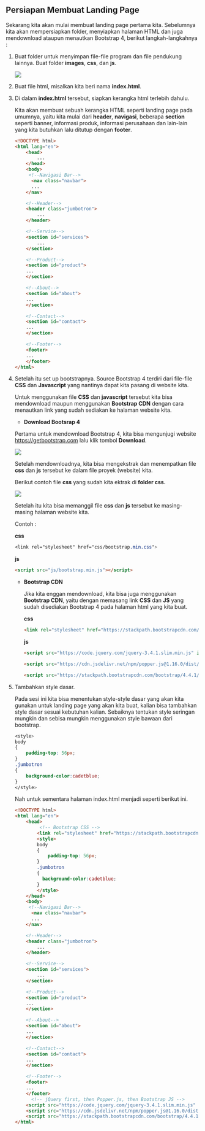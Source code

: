 

## Persiapan Membuat Landing Page

Sekarang kita akan mulai membuat landing page pertama kita. Sebelumnya kita akan mempersiapkan folder, menyiapkan halaman HTML dan juga mendownload ataupun menautkan Bootstrap 4, berikut langkah-langkahnya :

1. Buat folder untuk menyimpan file-file program dan file pendukung lainnya. Buat folder **images**, **css**, dan **js**. 

   ![](../assets/images/create-folder.png)

2. Buat file html, misalkan kita beri nama **index.html**.

3. Di dalam **index.html** tersebut, siapkan kerangka html terlebih dahulu.

   Kita akan membuat sebuah kerangka HTML seperti landing page pada umumnya, yaitu kita mulai dari **header**, **navigasi**, beberapa **section** seperti banner, informasi produk, informasi perusahaan dan lain-lain yang kita butuhkan lalu ditutup dengan **footer**.

   ```html
   <!DOCTYPE html>
   <html lang="en">
       <head>
           ...     
       </head>
       <body>
        <!--Navigasi Bar-->
         <nav class="navbar">
         ...
       </nav>
   
       <!--Header-->
       <header class="jumbotron">
           ...
       </header>
   
       <!--Service-->
       <section id="services">
           ...
       </section>
   
       <!--Product-->
       <section id="product">
       ...
       </section>
   
       <!--About-->
       <section id="about">
       ...
       </section>
   
       <!--Contact-->
       <section id="contact">
       ...
       </section>
   
       <!--Footer-->
       <footer>
       ...
       </footer>
   </html>
   ```

   

4. Setelah itu set up bootstrapnya. Source Bootstrap 4 terdiri dari file-file **CSS** dan **Javascript** yang nantinya dapat kita pasang di website kita.

   Untuk menggunakan file **CSS** dan **javascript** tersebut kita bisa mendownload maupun menggunakan **Bootstrap CDN** dengan cara menautkan link yang sudah sediakan ke halaman website kita.

   -  **Download Bootsrap 4**

     Pertama untuk mendownload Bootstrap 4, kita bisa mengunjugi website  https://getbootstrap.com  lalu klik tombol **Download**.

     ![](../assets/images/BS.png)

     Setelah mendownloadnya, kita bisa mengekstrak dan menempatkan file **css** dan **js** tersebut ke dalam file proyek (website) kita.

     Berikut contoh file **css** yang sudah kita ektrak di **folder css.**

     ![](../assets/images/css-bootstrap.png)

     Setelah itu kita bisa memanggil file **css** dan **js** tersebut ke masing-masing halaman website kita.

     Contoh :

     **css**

     ```css
     <link rel="stylesheet" href="css/bootstrap.min.css">
     ```

     **js**

     ```html
     <script src="js/bootstrap.min.js"></script>
     ```

   - **Bootstrap CDN**

     Jika kita enggan mendownload, kita bisa juga menggunakan **Bootstrap CDN**, yaitu dengan memasang  link **CSS** dan **JS** yang sudah disediakan Bootstrap 4 pada halaman html yang kita buat.

     **css**

     ```html
     <link rel="stylesheet" href="https://stackpath.bootstrapcdn.com/bootstrap/4.4.1/css/bootstrap.min.css" integrity="sha384-Vkoo8x4CGsO3+Hhxv8T/Q5PaXtkKtu6ug5TOeNV6gBiFeWPGFN9MuhOf23Q9Ifjh" crossorigin="anonymous">
     ```

     **js**

     ```html
     <script src="https://code.jquery.com/jquery-3.4.1.slim.min.js" integrity="sha384-J6qa4849blE2+poT4WnyKhv5vZF5SrPo0iEjwBvKU7imGFAV0wwj1yYfoRSJoZ+n" crossorigin="anonymous"></script>
     
     <script src="https://cdn.jsdelivr.net/npm/popper.js@1.16.0/dist/umd/popper.min.js" integrity="sha384-Q6E9RHvbIyZFJoft+2mJbHaEWldlvI9IOYy5n3zV9zzTtmI3UksdQRVvoxMfooAo" crossorigin="anonymous"></script>
     
     <script src="https://stackpath.bootstrapcdn.com/bootstrap/4.4.1/js/bootstrap.min.js" integrity="sha384-wfSDF2E50Y2D1uUdj0O3uMBJnjuUD4Ih7YwaYd1iqfktj0Uod8GCExl3Og8ifwB6" crossorigin="anonymous"></script> 
     
     ```

5. Tambahkan style dasar.

   Pada sesi ini kita bisa menentukan style-style dasar yang akan kita gunakan untuk landing page yang akan kita buat, kalian bisa tambahkan style dasar sesuai kebutuhan kalian. Sebaiknya tentukan style seringan mungkin dan sebisa mungkin menggunakan style bawaan dari bootstrap.

   ```css
   <style>
   body
   {
       padding-top: 56px;
   }
   .jumbotron
   {
       background-color:cadetblue;
   }
   </style>
   ```

   Nah untuk sementara halaman index.html menjadi seperti berikut ini.

   ```html
   <!DOCTYPE html>
   <html lang="en">
       <head>
            <!-- Bootstrap CSS -->
           <link rel="stylesheet" href="https://stackpath.bootstrapcdn.com/bootstrap/4.4.1/css/bootstrap.min.css" integrity="sha384-Vkoo8x4CGsO3+Hhxv8T/Q5PaXtkKtu6ug5TOeNV6gBiFeWPGFN9MuhOf23Q9Ifjh" crossorigin="anonymous">  
           <style>
           body
           {
               padding-top: 56px;
           }
           .jumbotron
           {
      		 background-color:cadetblue;
           }
           </style>
       </head>
       <body>
        <!--Navigasi Bar-->
         <nav class="navbar">
         ...
       </nav>
   
       <!--Header-->
       <header class="jumbotron">
           ...
       </header>
   
       <!--Service-->
       <section id="services">
           ...
       </section>
   
       <!--Product-->
       <section id="product">
       ...
       </section>
   
       <!--About-->
       <section id="about">
       ...
       </section>
   
       <!--Contact-->
       <section id="contact">
       ...
       </section>
   
       <!--Footer-->
       <footer>
       ...
       </footer>
         <!-- jQuery first, then Popper.js, then Bootstrap JS -->
       <script src="https://code.jquery.com/jquery-3.4.1.slim.min.js" integrity="sha384-J6qa4849blE2+poT4WnyKhv5vZF5SrPo0iEjwBvKU7imGFAV0wwj1yYfoRSJoZ+n" crossorigin="anonymous"></script>
       <script src="https://cdn.jsdelivr.net/npm/popper.js@1.16.0/dist/umd/popper.min.js" integrity="sha384-Q6E9RHvbIyZFJoft+2mJbHaEWldlvI9IOYy5n3zV9zzTtmI3UksdQRVvoxMfooAo" crossorigin="anonymous"></script>
       <script src="https://stackpath.bootstrapcdn.com/bootstrap/4.4.1/js/bootstrap.min.js" integrity="sha384-wfSDF2E50Y2D1uUdj0O3uMBJnjuUD4Ih7YwaYd1iqfktj0Uod8GCExl3Og8ifwB6" crossorigin="anonymous"></script>
   </html>
   ```

   

